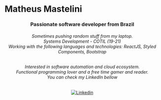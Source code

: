 # Matheus Mastelini

<h3 align="center">Passionate software developer from Brazil</h3>
<h6 align="center">Sometimes pushing random stuff from my laptop.<br>Systems Development - COTIL (19-21)<br>Working with the following languages and technologies: ReactJS, Styled Components, Bootstrap</h6>
<h6 align="center">Interested in software automation and cloud ecosystem.<br>Functional programming lover and a free time gamer and reader.<br>You can check my LinkedIn bellow</h6>

<!--<div align="center">
  <img height="140em" src="https://github-readme-stats.vercel.app/api?username=Amazing512&show_icons=true&theme=dark&count_private=true"/>
  <img height="140em" src="https://github-readme-stats.vercel.app/api/top-langs/?username=Amazing512&layout=compact&theme=dark"/>
</div>-->

<p align="center">
  <a href="https://www.linkedin.com/in/matheus-mastelini-9a92691b7/">
    <img src="https://img.shields.io/badge/linkedin-%230077B5.svg?&style=for-the-badge&logo=linkedin&logoColor=white" alt="Linkedin">
  </a>
</p>
